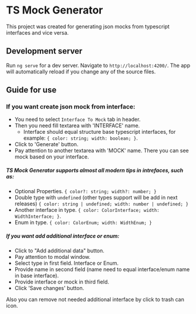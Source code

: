 # TS Mock Generator

This project was created for generating json mocks from typescript interfaces and vice versa.

## Development server

Run `ng serve` for a dev server. Navigate to `http://localhost:4200/`. The app will automatically reload if you change any of the source files.

## Guide for use

### If you want create json mock from interface:
 - You need to select `Interface To Mock` tab in header.
 - Then you need fill textarea with 'INTERFACE' name.
    - Interface should equal structure base typescript interfaces, for example: `{ color: string; width: boolean; }`.
 - Click to 'Generate' button.
 - Pay attention to  another textarea with 'MOCK' name. There you can see mock based on your interface.

##### TS Mock Generator supports almost all modern tips in intrefaces, such as: 
 - Optional Properties. `{ color?: string; width?: number; }`
 - Double type with `undefined` (other types support will be add in next releases) `{ color: string | undefined; width: number | undefined; }`
 - Another interface in type. `{ color: ColorInterface; width: WidthInterface; }`.
 - Enum in type. `{ color: ColorEnum; width: WidthEnum; }`

##### If you want add additional interface or enum:
 - Click to "Add additional data" button.
 - Pay attention to modal window.
 - Select type in first field. Interface or Enum.
 - Provide name in second field (name need to equal interface/enum name in base interface).
 - Provide interface or mock in third field.
 - Click 'Save changes' button.

Also you can remove not needed additional interface by click to trash can icon.
